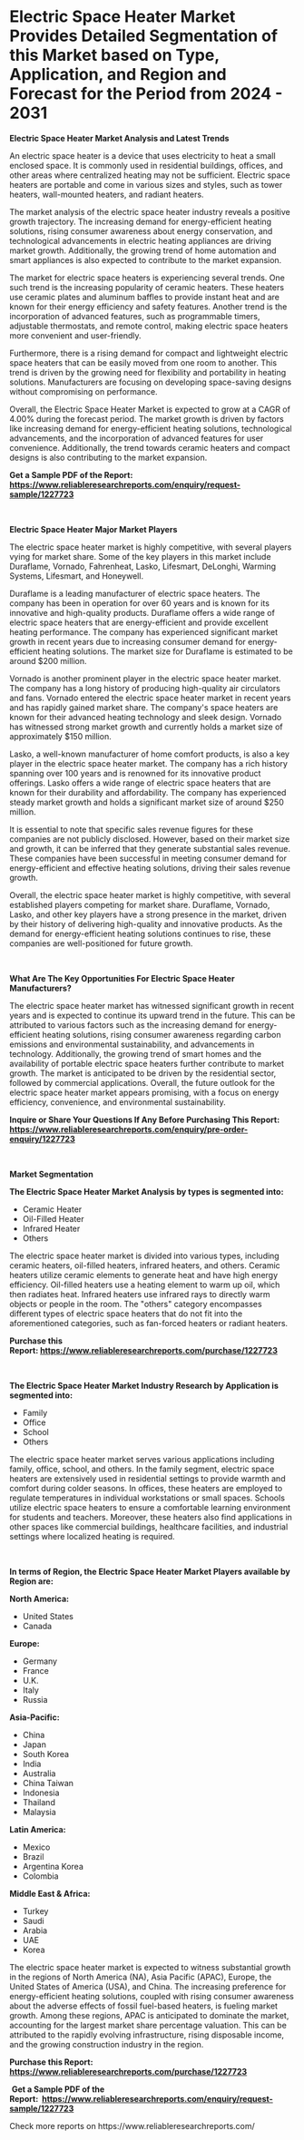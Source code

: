 <p><h1>Electric Space Heater Market Provides Detailed Segmentation of this Market based on Type, Application, and Region and Forecast for the Period from 2024 - 2031</h1></p><p><strong>Electric Space Heater Market Analysis and Latest Trends</strong></p>
<p><p>An electric space heater is a device that uses electricity to heat a small enclosed space. It is commonly used in residential buildings, offices, and other areas where centralized heating may not be sufficient. Electric space heaters are portable and come in various sizes and styles, such as tower heaters, wall-mounted heaters, and radiant heaters.</p><p>The market analysis of the electric space heater industry reveals a positive growth trajectory. The increasing demand for energy-efficient heating solutions, rising consumer awareness about energy conservation, and technological advancements in electric heating appliances are driving market growth. Additionally, the growing trend of home automation and smart appliances is also expected to contribute to the market expansion.</p><p>The market for electric space heaters is experiencing several trends. One such trend is the increasing popularity of ceramic heaters. These heaters use ceramic plates and aluminum baffles to provide instant heat and are known for their energy efficiency and safety features. Another trend is the incorporation of advanced features, such as programmable timers, adjustable thermostats, and remote control, making electric space heaters more convenient and user-friendly.</p><p>Furthermore, there is a rising demand for compact and lightweight electric space heaters that can be easily moved from one room to another. This trend is driven by the growing need for flexibility and portability in heating solutions. Manufacturers are focusing on developing space-saving designs without compromising on performance.</p><p>Overall, the Electric Space Heater Market is expected to grow at a CAGR of 4.00% during the forecast period. The market growth is driven by factors like increasing demand for energy-efficient heating solutions, technological advancements, and the incorporation of advanced features for user convenience. Additionally, the trend towards ceramic heaters and compact designs is also contributing to the market expansion.</p></p>
<p><strong>Get a Sample PDF of the Report:&nbsp; <a href="https://www.reliableresearchreports.com/enquiry/request-sample/1227723">https://www.reliableresearchreports.com/enquiry/request-sample/1227723</a></strong></p>
<p>&nbsp;</p>
<p><strong>Electric Space Heater Major Market Players</strong></p>
<p><p>The electric space heater market is highly competitive, with several players vying for market share. Some of the key players in this market include Duraflame, Vornado, Fahrenheat, Lasko, Lifesmart, DeLonghi, Warming Systems, Lifesmart, and Honeywell.</p><p>Duraflame is a leading manufacturer of electric space heaters. The company has been in operation for over 60 years and is known for its innovative and high-quality products. Duraflame offers a wide range of electric space heaters that are energy-efficient and provide excellent heating performance. The company has experienced significant market growth in recent years due to increasing consumer demand for energy-efficient heating solutions. The market size for Duraflame is estimated to be around $200 million.</p><p>Vornado is another prominent player in the electric space heater market. The company has a long history of producing high-quality air circulators and fans. Vornado entered the electric space heater market in recent years and has rapidly gained market share. The company's space heaters are known for their advanced heating technology and sleek design. Vornado has witnessed strong market growth and currently holds a market size of approximately $150 million.</p><p>Lasko, a well-known manufacturer of home comfort products, is also a key player in the electric space heater market. The company has a rich history spanning over 100 years and is renowned for its innovative product offerings. Lasko offers a wide range of electric space heaters that are known for their durability and affordability. The company has experienced steady market growth and holds a significant market size of around $250 million.</p><p>It is essential to note that specific sales revenue figures for these companies are not publicly disclosed. However, based on their market size and growth, it can be inferred that they generate substantial sales revenue. These companies have been successful in meeting consumer demand for energy-efficient and effective heating solutions, driving their sales revenue growth.</p><p>Overall, the electric space heater market is highly competitive, with several established players competing for market share. Duraflame, Vornado, Lasko, and other key players have a strong presence in the market, driven by their history of delivering high-quality and innovative products. As the demand for energy-efficient heating solutions continues to rise, these companies are well-positioned for future growth.</p></p>
<p>&nbsp;</p>
<p><strong>What Are The Key Opportunities For Electric Space Heater Manufacturers?</strong></p>
<p><p>The electric space heater market has witnessed significant growth in recent years and is expected to continue its upward trend in the future. This can be attributed to various factors such as the increasing demand for energy-efficient heating solutions, rising consumer awareness regarding carbon emissions and environmental sustainability, and advancements in technology. Additionally, the growing trend of smart homes and the availability of portable electric space heaters further contribute to market growth. The market is anticipated to be driven by the residential sector, followed by commercial applications. Overall, the future outlook for the electric space heater market appears promising, with a focus on energy efficiency, convenience, and environmental sustainability.</p></p>
<p><strong>Inquire or Share Your Questions If Any Before Purchasing This Report: <a href="https://www.reliableresearchreports.com/enquiry/pre-order-enquiry/1227723">https://www.reliableresearchreports.com/enquiry/pre-order-enquiry/1227723</a></strong></p>
<p>&nbsp;</p>
<p><strong>Market Segmentation</strong></p>
<p><strong>The Electric Space Heater Market Analysis by types is segmented into:</strong></p>
<p><ul><li>Ceramic Heater</li><li>Oil-Filled Heater</li><li>Infrared Heater</li><li>Others</li></ul></p>
<p><p>The electric space heater market is divided into various types, including ceramic heaters, oil-filled heaters, infrared heaters, and others. Ceramic heaters utilize ceramic elements to generate heat and have high energy efficiency. Oil-filled heaters use a heating element to warm up oil, which then radiates heat. Infrared heaters use infrared rays to directly warm objects or people in the room. The "others" category encompasses different types of electric space heaters that do not fit into the aforementioned categories, such as fan-forced heaters or radiant heaters.</p></p>
<p><strong>Purchase this Report:&nbsp;<a href="https://www.reliableresearchreports.com/purchase/1227723">https://www.reliableresearchreports.com/purchase/1227723</a></strong></p>
<p>&nbsp;</p>
<p><strong>The Electric Space Heater Market Industry Research by Application is segmented into:</strong></p>
<p><ul><li>Family</li><li>Office</li><li>School</li><li>Others</li></ul></p>
<p><p>The electric space heater market serves various applications including family, office, school, and others. In the family segment, electric space heaters are extensively used in residential settings to provide warmth and comfort during colder seasons. In offices, these heaters are employed to regulate temperatures in individual workstations or small spaces. Schools utilize electric space heaters to ensure a comfortable learning environment for students and teachers. Moreover, these heaters also find applications in other spaces like commercial buildings, healthcare facilities, and industrial settings where localized heating is required.</p></p>
<p>&nbsp;</p>
<p><strong>In terms of Region, the Electric Space Heater Market Players available by Region are:</strong></p>
<p>
    <p> <strong> North America: </strong>
        <ul>
            <li>United States</li>
            <li>Canada</li>
        </ul>
        </p> 
    <p> <strong> Europe: </strong>
        <ul>
            <li>Germany</li>
            <li>France</li>
            <li>U.K.</li>
            <li>Italy</li>
            <li>Russia</li>
        </ul>
        </p> 
    <p> <strong> Asia-Pacific: </strong>
        <ul>
            <li>China</li>
            <li>Japan</li>
            <li>South Korea</li>
            <li>India</li>
            <li>Australia</li>
            <li>China Taiwan</li>
            <li>Indonesia</li>
            <li>Thailand</li>
            <li>Malaysia</li>
        </ul>
        </p> 
    <p> <strong> Latin America: </strong>
        <ul>
            <li>Mexico</li>
            <li>Brazil</li>
            <li>Argentina Korea</li>
            <li>Colombia</li>
        </ul>
        </p> 
    <p> <strong> Middle East & Africa: </strong>
        <ul>
            <li>Turkey</li>
            <li>Saudi</li>
            <li>Arabia</li>
            <li>UAE</li>
            <li>Korea</li>
        </ul>
    </p>
    </p>
<p><p>The electric space heater market is expected to witness substantial growth in the regions of North America (NA), Asia Pacific (APAC), Europe, the United States of America (USA), and China. The increasing preference for energy-efficient heating solutions, coupled with rising consumer awareness about the adverse effects of fossil fuel-based heaters, is fueling market growth. Among these regions, APAC is anticipated to dominate the market, accounting for the largest market share percentage valuation. This can be attributed to the rapidly evolving infrastructure, rising disposable income, and the growing construction industry in the region.</p></p>
<p><strong>Purchase this Report: <a href="https://www.reliableresearchreports.com/purchase/1227723">https://www.reliableresearchreports.com/purchase/1227723</a></strong></p>
<p>&nbsp;<strong>Get a Sample PDF of the Report:&nbsp;&nbsp;<a href="https://www.reliableresearchreports.com/enquiry/request-sample/1227723">https://www.reliableresearchreports.com/enquiry/request-sample/1227723</a></strong></p>
<p><strong></strong></p>
<p>Check more reports on https://www.reliableresearchreports.com/</p>